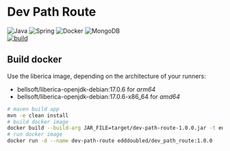 # Dev Path Route
![Java](https://img.shields.io/badge/java-%23ED8B00.svg?style=for-the-badge&logo=java&logoColor=white)
![Spring](https://img.shields.io/badge/spring-%236DB33F.svg?style=for-the-badge&logo=spring&logoColor=white)
![Docker](https://img.shields.io/badge/docker-%230db7ed.svg?style=for-the-badge&logo=docker&logoColor=white)
![MongoDB](https://img.shields.io/badge/MongoDB-%234ea94b.svg?style=for-the-badge&logo=mongodb&logoColor=white)<br/>
[![build](https://github.com/EddDoubleD/dev-path-route/actions/workflows/build.yml/badge.svg)](https://github.com/EddDoubleD/dev-path-route/actions/workflows/build.yml)

## Build docker
Use the liberica image, depending on the architecture of your runners:
* bellsoft/liberica-openjdk-debian:17.0.6  for *arm64*
* bellsoft/liberica-openjdk-debian:17.0.6-x86_64 for *amd64*

``` bash
# maven build app 
mvn -e clean install
# build docker image 
docker build --build-arg JAR_FILE=target/dev-path-route-1.0.0.jar -t edddoubled/dev_path_route:1.0.0 .
# run docker image
docker run -d --name dev-path-route edddoubled/dev_path_route:1.0.0
```

